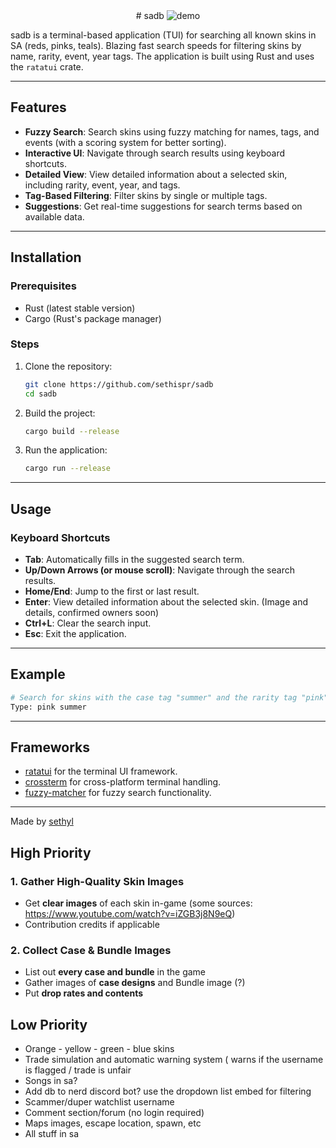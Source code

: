 <div align="center">
  # sadb
  
  <img src="https://github.com/user-attachments/assets/6a688773-c764-4dd4-969b-47035dc549eb" alt="demo">
</div>

sadb is a terminal-based application (TUI) for searching all known skins in SA (reds, pinks, teals). Blazing fast search speeds for filtering skins by name, rarity, event, year tags. The application is built using Rust and uses the `ratatui` crate.

---

## Features

- **Fuzzy Search**: Search skins using fuzzy matching for names, tags, and events (with a scoring system for better sorting).
- **Interactive UI**: Navigate through search results using keyboard shortcuts.
- **Detailed View**: View detailed information about a selected skin, including rarity, event, year, and tags.
- **Tag-Based Filtering**: Filter skins by single or multiple tags.
- **Suggestions**: Get real-time suggestions for search terms based on available data.

---

## Installation

### Prerequisites

- Rust (latest stable version)
- Cargo (Rust's package manager)

### Steps

1. Clone the repository:
   ```bash
   git clone https://github.com/sethispr/sadb
   cd sadb
   ```

2. Build the project:
   ```bash
   cargo build --release
   ```

3. Run the application:
   ```bash
   cargo run --release
   ```

---

## Usage

### Keyboard Shortcuts

- **Tab**: Automatically fills in the suggested search term.
- **Up/Down Arrows (or mouse scroll)**: Navigate through the search results.
- **Home/End**: Jump to the first or last result.
- **Enter**: View detailed information about the selected skin. (Image and details, confirmed owners soon)
- **Ctrl+L**: Clear the search input.
- **Esc**: Exit the application.

---

## Example

```bash
# Search for skins with the case tag "summer" and the rarity tag "pink"
Type: pink summer
```

---

## Frameworks

- [ratatui](https://github.com/tui-rs-revival/ratatui) for the terminal UI framework.
- [crossterm](https://github.com/crossterm-rs/crossterm) for cross-platform terminal handling.
- [fuzzy-matcher](https://github.com/lotabout/fuzzy-matcher) for fuzzy search functionality.

---

Made by [sethyl](https://github.com/sethispr)

## High Priority

### 1. Gather High-Quality Skin Images
- Get **clear images** of each skin in-game (some sources: https://www.youtube.com/watch?v=iZGB3j8N9eQ)
- Contribution credits if applicable

### 2. Collect Case & Bundle Images
- List out **every case and bundle** in the game
- Gather images of **case designs** and Bundle image (?)
- Put **drop rates and contents** 

## Low Priority
- Orange - yellow - green - blue skins
- Trade simulation and automatic warning system ( warns if the username is flagged / trade is unfair
- Songs in sa?
- Add db to nerd discord bot? use the dropdown list embed for filtering
- Scammer/duper watchlist username
- Comment section/forum (no login required)
- Maps images, escape location, spawn, etc
- All stuff in sa
  
